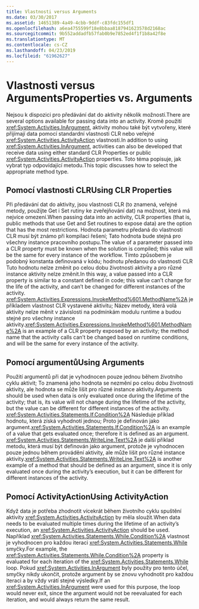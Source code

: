 ```yaml
---
title: Vlastnosti versus Arguments
ms.date: 03/30/2017
ms.assetid: 14651389-4a49-4cbb-9ddf-c83fdc155df1
ms.openlocfilehash: a6ea4755599f18e8bbaa8187941623578d2168ac
ms.sourcegitcommit: 9b552addadfb57fab0b9e7852ed4f1f1b8a42f8e
ms.translationtype: MT
ms.contentlocale: cs-CZ
ms.lasthandoff: 04/23/2019
ms.locfileid: "61962627"
---
```

# <a name="properties-vs-arguments"></a><span data-ttu-id="5efb3-102">Vlastnosti versus Arguments</span><span class="sxs-lookup"><span data-stu-id="5efb3-102">Properties vs. Arguments</span></span>
<span data-ttu-id="5efb3-103">Nejsou k dispozici pro předávání dat do aktivity několik možností.</span><span class="sxs-lookup"><span data-stu-id="5efb3-103">There are several options available for passing data into an activity.</span></span> <span data-ttu-id="5efb3-104">Kromě použití <xref:System.Activities.InArgument>, aktivity mohou také být vytvořeny, které přijímají data pomocí standardní vlastnosti CLR nebo veřejné <xref:System.Activities.ActivityAction> vlastnosti.</span><span class="sxs-lookup"><span data-stu-id="5efb3-104">In addition to using <xref:System.Activities.InArgument>, activities can also be developed that receive data using either standard CLR Properties or public <xref:System.Activities.ActivityAction> properties.</span></span> <span data-ttu-id="5efb3-105">Toto téma popisuje, jak vybrat typ odpovídající metodu.</span><span class="sxs-lookup"><span data-stu-id="5efb3-105">This topic discusses how to select the appropriate method type.</span></span>  
  
## <a name="using-clr-properties"></a><span data-ttu-id="5efb3-106">Pomocí vlastnosti CLR</span><span class="sxs-lookup"><span data-stu-id="5efb3-106">Using CLR Properties</span></span>  
 <span data-ttu-id="5efb3-107">Při předávání dat do aktivity, jsou vlastnosti CLR (to znamená, veřejné metody, použijte Get i Set rutiny ke zveřejňování dat) na možnost, která má nejvíce omezení.</span><span class="sxs-lookup"><span data-stu-id="5efb3-107">When passing data into an activity, CLR properties (that is, public methods that use Get and Set routines to expose data) are the option that has the most restrictions.</span></span> <span data-ttu-id="5efb3-108">Hodnota parametru předaná do vlastnosti CLR musí být známo při kompilaci řešení; Tato hodnota bude stejná pro všechny instance pracovního postupu.</span><span class="sxs-lookup"><span data-stu-id="5efb3-108">The value of a parameter passed into a CLR property must be known when the solution is compiled; this value will be the same for every instance of the workflow.</span></span> <span data-ttu-id="5efb3-109">Tímto způsobem je podobný konstanta definovaná v kódu; hodnotu předanou do vlastnosti CLR Tuto hodnotu nelze změnit po celou dobu životnosti aktivity a pro různé instance aktivity nelze změnit.</span><span class="sxs-lookup"><span data-stu-id="5efb3-109">In this way, a value passed into a CLR property is similar to a constant defined in code; this value can’t change for the life of the activity, and can’t be changed for different instances of the activity.</span></span> <span data-ttu-id="5efb3-110"><xref:System.Activities.Expressions.InvokeMethod%601.MethodName%2A> je příkladem vlastnost CLR vystavené aktivitu; Název metody, která volá aktivity nelze měnit v závislosti na podmínkám modulu runtime a budou stejné pro všechny instance aktivity.</span><span class="sxs-lookup"><span data-stu-id="5efb3-110"><xref:System.Activities.Expressions.InvokeMethod%601.MethodName%2A> is an example of a CLR property exposed by an activity; the method name that the activity calls can’t be changed based on runtime conditions, and will be the same for every instance of the activity.</span></span>  
  
## <a name="using-arguments"></a><span data-ttu-id="5efb3-111">Pomocí argumentů</span><span class="sxs-lookup"><span data-stu-id="5efb3-111">Using Arguments</span></span>  
 <span data-ttu-id="5efb3-112">Použití argumentů při dat je vyhodnocen pouze jednou během životního cyklu aktivit; To znamená jeho hodnota se nezmění po celou dobu životnosti aktivity, ale hodnota se může lišit pro různé instance aktivity.</span><span class="sxs-lookup"><span data-stu-id="5efb3-112">Arguments should be used when data is only evaluated once during the lifetime of the activity; that is, its value will not change during the lifetime of the activity, but the value can be different for different instances of the activity.</span></span> <span data-ttu-id="5efb3-113"><xref:System.Activities.Statements.If.Condition%2A> Následuje příklad hodnotu, která získá vyhodnotí jednou; Proto je definován jako argument.</span><span class="sxs-lookup"><span data-stu-id="5efb3-113"><xref:System.Activities.Statements.If.Condition%2A> is an example of a value that gets evaluated once; therefore it is defined as an argument.</span></span> <span data-ttu-id="5efb3-114"><xref:System.Activities.Statements.WriteLine.Text%2A> je další příklad metodu, která musí být definován jako argument, protože je vyhodnocen pouze jednou během provádění aktivity, ale může lišit pro různé instance aktivity.</span><span class="sxs-lookup"><span data-stu-id="5efb3-114"><xref:System.Activities.Statements.WriteLine.Text%2A> is another example of a method that should be defined as an argument, since it is only evaluated once during the activity’s execution, but it can be different for different instances of the activity.</span></span>  
  
## <a name="using-activityaction"></a><span data-ttu-id="5efb3-115">Pomocí ActivityAction</span><span class="sxs-lookup"><span data-stu-id="5efb3-115">Using ActivityAction</span></span>  
 <span data-ttu-id="5efb3-116">Když data je potřeba zhodnotit vícekrát během životního cyklu spuštění aktivity <xref:System.Activities.ActivityAction> by měla sloužit.</span><span class="sxs-lookup"><span data-stu-id="5efb3-116">When data needs to be evaluated multiple times during the lifetime of an activity’s execution, an <xref:System.Activities.ActivityAction> should be used.</span></span> <span data-ttu-id="5efb3-117">Například <xref:System.Activities.Statements.While.Condition%2A> vlastnost je vyhodnocen pro každou iteraci <xref:System.Activities.Statements.While> smyčky.</span><span class="sxs-lookup"><span data-stu-id="5efb3-117">For example, the <xref:System.Activities.Statements.While.Condition%2A> property is evaluated for each iteration of the <xref:System.Activities.Statements.While> loop.</span></span> <span data-ttu-id="5efb3-118">Pokud <xref:System.Activities.InArgument> byly použity pro tento účel, smyčky nikdy ukončit, protože argument by se znovu vyhodnotit pro každou iteraci a by vždy vrátí stejné výsledky.</span><span class="sxs-lookup"><span data-stu-id="5efb3-118">If an <xref:System.Activities.InArgument> were used for this purpose, the loop would never exit, since the argument would not be reevaluated for each iteration, and would always return the same result.</span></span>
